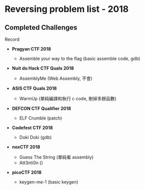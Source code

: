 # Reversing problem list - 2018

## Completed Challenges
Record

* **Pragyan CTF 2018**
	- Assemble your way to the flag (basic assemble code, gdb)

* **Nuit du Hack CTF Quals 2018**
	- AssemblyMe (Web Assembly, 不會)

* **ASIS CTF Quals 2018**
	- WarmUp (單純編譯和執行 c code, 刪掉多餘函數)

* **DEFCON CTF Qualifier 2018**
	- ELF Crumble (patch)

* **Codefest CTF 2018**
	- Doki Doki (gdb)

* **noxCTF 2018**
	- Guess The String (單純看 assembly)
	- Att3nti0n ()

* **picoCTF 2018**
	- keygen-me-1 (basic keygen)